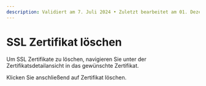 ```yaml
---
description: Validiert am 7. Juli 2024 • Zuletzt bearbeitet am 01. Dezember 2024
---
```


# SSL Zertifikat löschen

Um SSL Zertifikate zu löschen, navigieren Sie unter der Zertifikatsdetailansicht in das gewünschte Zertifikat.

Klicken Sie anschließend  auf Zertifikat löschen.
